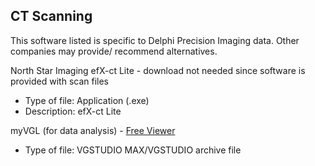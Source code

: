 ## CT Scanning
This software listed is specific to Delphi Precision Imaging data. 
Other companies may provide/ recommend alternatives.

North Star Imaging efX-ct Lite - download not needed since software is provided with scan files
* Type of file: Application (.exe)
* Description: efX-ct Lite

myVGL (for data analysis) -  [Free Viewer](https://www.volumegraphics.com/en/products/myvgl.html)
* Type of file: VGSTUDIO MAX/VGSTUDIO archive file
